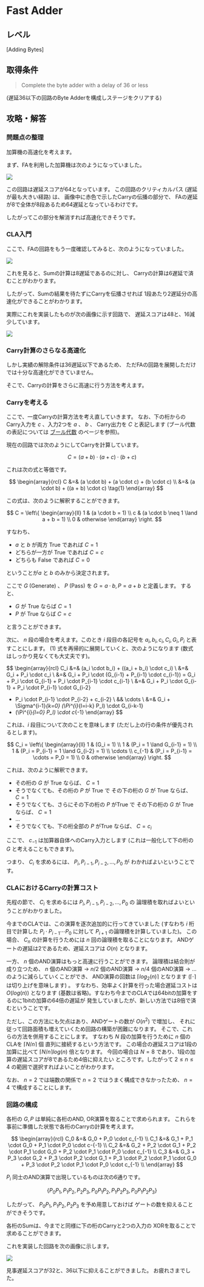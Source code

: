 # Fast Adder

## レベル

[Adding Bytes]

## 取得条件

> Complete the byte adder with a delay of 36 or less

(遅延36以下の回路のByte Adderを構成しステージをクリアする)

## 攻略・解答

### 問題点の整理

加算機の高速化を考えます。

まず、FAを利用した加算機は次のようになっていました。

![](https://gyazo.com/b70cef44e75aacf74df0c35a43bc37c5.png)

この回路は遅延スコアが64となっています。
この回路のクリティカルパス (遅延が最も大きい経路) は、
画像中に赤色で示したCarryの伝播の部分で、
FAの遅延が8で全体が8段あるため64遅延となっているわけです。

したがってこの部分を解消すれば高速化できそうです。

### CLA入門

ここで、FAの回路をもう一度確認してみると、次のようになっていました。

![](https://gyazo.com/2555d2b7e34e906bc4c74b6bfdda2e21.png)

これを見ると、Sumの計算は8遅延であるのに対し、
Carryの計算は6遅延で済むことがわかります。

したがって、Sumの結果を待たずにCarryを伝播させれば
1段あたり2遅延分の高速化ができることがわかります。

実際にこれを実装したものが次の画像に示す回路で、
遅延スコアは48と、16減少しています。

![](https://gyazo.com/d932dd39906e4bb46e1802f0fda792c8.png)

### Carry計算のさらなる高速化

しかし実績の解除条件は36遅延以下であるため、
ただFAの回路を展開しただけでは十分な高速化ができていません。

そこで、Carryの計算をさらに高速に行う方法を考えます。

### Carryを考える

ここで、一度Carryの計算方法を考え直していきます。
なお、下の桁からのCarry入力を $c$ 、入力2つを $a$ 、 $b$ 、
Carry出力を $C$ と表記します
(ブール代数の表記については [ブール代数](#bool_algebra) のページを参照)。

現在の回路では次のようにしてCarryを計算しています。

$$
C = (a + b) \cdot (a + c) \cdot (b + c)
$$

これは次の式と等価です。

$$
\begin{array}{rcl}
C
&=& (a \cdot b) + (a \cdot c) + (b \cdot c) \\
&=& (a \cdot b) + ((a + b) \cdot c) \tag{1}
\end{array}
$$

この式は、次のように解釈することができます。

$$
C = \left\{
\begin{array}{ll}
1 & (a \cdot b = 1) \\
c & (a \cdot b \neq 1 \land a + b = 1) \\
0 & otherwise
\end{array}
\right.
$$

すなわち、

- $a$ と $b$ が両方 <span class="T">True</span> であれば $C = 1$
- どちらが一方が <span class="T">True</span> であれば $C = c$
- どちらも <span class="F">False</span> であれば $C = 0$

ということが$a$ と $b$ のみから決定されます。

ここで $G$ (Generate) 、 $P$ (Pass) を
$G = a \cdot b, P = a + b$ と定義します。
すると、

- $G$ が <span class="True">True</span> ならば $C = 1$
- $P$ が <span class="True">True</span> ならば $C = c$

と言うことができます。

次に、 $n$ 段の場合を考えます。このとき $i$ 段目の各記号を
$a_i, b_i, c_i, C_i, G_i, P_i$ と表すことにします。
$(1)$ 式を再帰的に展開していくと、次のようになります
(数式はしっかり見なくても大丈夫です)。

$$
\begin{array}{rcl}
C_i
&=& (a_i \cdot b_i) + ((a_i + b_i) \cdot c_i) \\
&=& G_i + P_i \cdot c_i \\
&=& G_i + P_i \cdot (G_{i-1} + P_{i-1} \cdot c_{i-1})
=   G_i + P_i \cdot G_{i-1} + P_i \cdot P_{i-1} \cdot c_{i-1} \\
&=& G_i + P_i \cdot G_{i-1} + P_i \cdot P_{i-1} \cdot G_{i-2}
  + P_i \cdot P_{i-1} \cdot P_{i-2} + c_{i-2} \\
&& \cdots \\
&=& G_i + \Sigma^{i-1}_{k=0} (\Pi^{i}_{l=i-k} P_l) \cdot G_{i-k-1}
  + (\Pi^{i}_{l=0} P_l) \cdot c_{-1}
\end{array}
$$

これは、$i$ 段目について次のことを意味します
(ただし上の行の条件が優先されるとします)。

$$
C_i = \left\{
\begin{array}{ll}
1 & (G_i = 1) \\
1 & (P_i = 1 \land G_{i-1} = 1) \\
1 & (P_i =  P_{i-1} = 1 \land G_{i-2} = 1) \\
\cdots \\
c_{-1} & (P_i = P_{i-1} = \cdots = P_0 = 1) \\
0 & otherwise
\end{array}
\right.
$$

これは、次のように解釈できます。

- その桁の $G$ が <span class="T">True</span> ならば、 $C = 1$
- そうでなくても、その桁の $P$ が <span class="T">True</span> で
  その下の桁の $G$ が <span class="T">True</span> ならば、 $C = 1$
- そうでなくても、さらにその下の桁の $P$ が<span class="T">True</span> で
  その下の桁の $G$ が <span class="T">True</span> ならば、 $C = 1$
- ...
- そうでなくても、下の桁全部の $P$ が<span class="T">True</span> ならば、
  $C = c_i$

ここで、 $c_{-1}$ は加算器自体へのCarry入力とします
(これは一般化して下の桁の $G$ と考えることもできます)。

つまり、 $C_i$ を求めるには、 $P_i, P_{i-1}, P_{i-2}, ..., P_0$ が
わかればよいということです。

### CLAにおけるCarryの計算コスト

先程の節で、 $C_i$ を求めるには $P_i, P_{i-1}, P_{i-2}, ..., P_0$ の
論理積を取ればよいということがわかりました。

今までのCLAでは、この演算を逐次追加的に行ってきていました
(すなわち $i$ 桁目で計算した $P_i \cdot P_{i-1} \cdots P_0$ に対して
$P_{i+1}$ の論理積を計算していました)。
この場合、 $C_n$ の計算を行うためには $n$ 回の論理積を取ることになります。
ANDゲートの遅延は2であるため、遅延スコアは $O(n)$ となります。

一方、 $n$ 個のAND演算はもっと高速に行うことができます。
論理積は結合則が成り立つため、 $n$ 個のAND演算 → $n/2$ 個のAND演算
→ $n/4$ 個のAND演算 → ... のように減らしていくことができ、
AND演算の回数は $\lceil log_2(n) \rceil$ となります
($\lceil\cdot\rceil$ は切り上げを意味します) 。
すなわち、効率よく計算を行った場合遅延コストは $O(log(n))$ となります
(基数は省略)。すなわち今までのCLAでは64bitの加算をするのに1bitの加算の64倍の遅延が
発生していましたが、新しい方法では8倍で済むということです。

ただし、この方法にも欠点はあり、ANDゲートの数が $O(n^2)$ で増加し、
それに従って回路面積も増えていくため回路の構築が困難になります。
そこで、これらの方法を併用することにします。
すなわち $N$ 段の加算を行うために $n$ 個のCLAを $\lceil N/n\rceil$ 個
直列に接続するという方法です。
この場合の遅延スコアは1段の加算に比べて $\lceil N/n\rceil log(n)$ 倍となります。
今回の場合は $N=8$ であり、1段の加算の遅延スコアが8であるため4倍に抑えたい
ところです。したがって $2 \leq n \leq 4$ の範囲で選択すればよいことがわかります。

なお、 $n=2$ では端数の関係で $n=2$ ではうまく構成できなかったため、
$n=4$ で構成することにします。

### 回路の構成

各桁の $G, P$ は単純に各桁のAND, OR演算を取ることで求められます。
これらを事前に準備した状態で各桁のCarryの計算を考えます。

$$
\begin{array}{rcl}
C_0 &=& G_0 + P_0 \cdot c_{-1} \\
C_1 &=& G_1
      + P_1 \cdot G_0
      + P_1 \cdot P_0 \cdot c-{-1} \\
C_2 &=& G_2
      + P_2 \cdot G_1
      + P_2 \cdot P_1 \cdot G_0
      + P_2 \cdot P_1 \cdot P_0 \cdot c_{-1} \\
C_3 &=& G_3
      + P_3 \cdot G_2
      + P_3 \cdot P_2 \cdot G_1
      + P_3 \cdot P_2 \cdot P_1 \cdot G_0
      + P_3 \cdot P_2 \cdot P_1 \cdot P_0 \cdot c_{-1} \\
\end{array}
$$

$P_i$ 同士のAND演算で出現しているものは次の6通りです。

$$
\{
    P_0 P_1,
    P_1 P_2,
    P_2 P_3,
    P_0 P_1 P_2,
    P_1 P_2 P_3,
    P_0 P_1 P_2 P_3
\}
$$

したがって、 $P_0 P_1, P_1 P_2, P_2 P_3$ を予め用意しておけば
ゲートの数を抑えることができそうです。

各桁のSumは、今までと同様に下の桁のCarryと2つの入力の
XORを取ることで求めることができます。

これを実装した回路を次の画像に示します。

![](https://gyazo.com/594afc9855b76a0a1136071a3477b6e8.png)

見事遅延スコアが32と、36以下に抑えることができました。
お疲れさまでした。